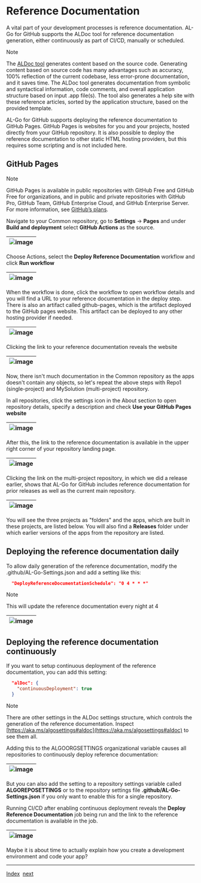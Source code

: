 # Reference Documentation

A vital part of your development processes is reference documentation. AL-Go for GitHub supports the ALDoc tool for reference documentation generation, either continuously as part of CI/CD, manually or scheduled.

> [!NOTE]
> The [ALDoc tool](https://learn.microsoft.com/dynamics365/business-central/dev-itpro/help/help-aldoc-generate-help) generates content based on the source code. Generating content based on source code has many advantages such as accuracy, 100% reflection of the current codebase, less error-prone documentation, and it saves time. The ALDoc tool generates documentation from symbolic and syntactical information, code comments, and overall application structure based on input .app file(s). The tool also generates a help site with these reference articles, sorted by the application structure, based on the provided template.

AL-Go for GitHub supports deploying the reference documentation to GitHub Pages. GitHub Pages is websites for you and your projects, hosted directly from your GitHub repository. It is also possible to deploy the reference documentation to other static HTML hosting providers, but this requires some scripting and is not included here.

## GitHub Pages

> [!NOTE]
> GitHub Pages is available in public repositories with GitHub Free and GitHub Free for organizations, and in public and private repositories with GitHub Pro, GitHub Team, GitHub Enterprise Cloud, and GitHub Enterprise Server. For more information, see [GitHub’s plans](https://docs.github.com/en/get-started/learning-about-github/githubs-plans).

Navigate to your Common repository, go to **Settings** -> **Pages** and under **Build and deployment** select **GitHub Actions** as the source.

| ![image](https://github.com/microsoft/AL-Go/assets/10775043/a71fc75f-027c-4ef9-a8f4-63b1332ac9a4) |
|-|

Choose Actions, select the **Deploy Reference Documentation** workflow and click **Run workflow**

| ![image](https://github.com/microsoft/AL-Go/assets/10775043/43b88ca8-0420-48f0-b875-3fab3393bbe7) |
|-|

When the workflow is done, click the workflow to open workflow details and you will find a URL to your reference documentation in the deploy step. There is also an artifact called github-pages, which is the artifact deployed to the GitHub pages website. This artifact can be deployed to any other hosting provider if needed.

| ![image](https://github.com/microsoft/AL-Go/assets/10775043/452d1a68-c6f3-4adb-964f-bfa5a2186c5a) |
|-|

Clicking the link to your reference documentation reveals the website

| ![image](https://github.com/microsoft/AL-Go/assets/10775043/52b4f77b-aa52-474b-a2b5-3e25425c2843) |
|-|

Now, there isn't much documentation in the Common repository as the apps doesn't contain any objects, so let's repeat the above steps with Repo1 (single-project) and MySolution (multi-project) repository.

In all repositories, click the settings icon in the About section to open repository details, specify a description and check **Use your GitHub Pages website**

| ![image](https://github.com/microsoft/AL-Go/assets/10775043/53f2223b-d102-4194-9ebe-3d1789255819) |
|-|

After this, the link to the reference documentation is available in the upper right corner of your repository landing page.

| ![image](https://github.com/microsoft/AL-Go/assets/10775043/556de268-c8f3-4e55-a282-252ff9b39d70) |
|-|

Clicking the link on the multi-project repository, in which we did a release earlier, shows that AL-Go for GitHub includes reference documentation for prior releases as well as the current main repository.

| ![image](https://github.com/microsoft/AL-Go/assets/10775043/00e38e2e-1429-43cc-b16c-445a9303f997) |
|-|

You will see the three projects as "folders" and the apps, which are built in these projects, are listed below. You will also find a **Releases** folder under which earlier versions of the apps from the repository are listed.

## Deploying the reference documentation daily

To allow daily generation of the reference documentation, modify the .github/AL-Go-Settings.json and add a setting like this:

```json
  "DeployReferenceDocumentationSchedule": "0 4 * * *"
```

> [!NOTE]
> This will update the reference documentation every night at 4

| ![image](https://github.com/microsoft/AL-Go/assets/10775043/5b3a1c0a-6696-483c-857a-590e39dfa860) |
|-|

## Deploying the reference documentation continuously

If you want to setup continuous deployment of the reference documentation, you can add this setting:

```json
  "alDoc": {
    "continuousDeployment": true
  }
```

> [!NOTE]
> There are other settings in the ALDoc settings structure, which controls the generation of the reference documentation. Inspect [https://aka.ms/algosettings#aldoc](https://aka.ms/algosettings#aldoc) to see them all.

Adding this to the ALGOORGSETTINGS organizational variable causes all repositories to continuously deploy reference documentation:

| ![image](https://github.com/microsoft/AL-Go/assets/10775043/898a58ab-f560-4507-9924-c34985d608cb) |
|-|

But you can also add the setting to a repository settings variable called **ALGOREPOSETTINGS** or to the repository settings file **.github/AL-Go-Settings.json** if you only want to enable this for a single repository.

Running CI/CD after enabling continuous deployment reveals the **Deploy Reference Documentation** job being run and the link to the reference documentation is available in the job.

| ![image](https://github.com/microsoft/AL-Go/assets/10775043/a92b4dad-67fe-4c57-81f2-a7fc2abfd848) |
|-|

Maybe it is about time to actually explain how you create a development environment and code your app?

______________________________________________________________________

[Index](Index.md)  [next](DevelopmentEnvironments.md)
